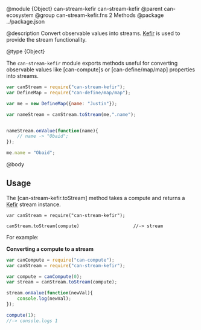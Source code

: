 @module {Object} can-stream-kefir can-stream-kefir
@parent can-ecosystem
@group can-stream-kefir.fns 2 Methods
@package ../package.json

@description Convert observable values into streams. [Kefir](https://rpominov.github.io/kefir/) is used to provide the stream functionality.

@type {Object}

  The `can-stream-kefir` module exports methods useful for converting observable values like [can-compute]s
  or [can-define/map/map] properties into streams.

  ```js
  var canStream = require("can-stream-kefir");
  var DefineMap = require("can-define/map/map");

  var me = new DefineMap({name: "Justin"});

  var nameStream = canStream.toStream(me,".name");


  nameStream.onValue(function(name){
	  // name -> "Obaid";
  });

  me.name = "Obaid";
  ```

@body

## Usage

The [can-stream-kefir.toStream] method takes a compute and returns a [Kefir](https://rpominov.github.io/kefir/) stream instance.

```
var canStream = require("can-stream-kefir");

canStream.toStream(compute)                    //-> stream
```

For example:

__Converting a compute to a stream__

```js
var canCompute = require("can-compute");
var canStream = require("can-stream-kefir");

var compute = canCompute(0);
var stream = canStream.toStream(compute);

stream.onValue(function(newVal){
	console.log(newVal);
});

compute(1);
//-> console.logs 1
```
